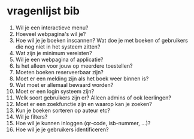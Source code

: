 # vragenlijst  bib
1. Wil je een interactieve menu?
2. Hoeveel webpagina's wil je?
3. Hoe wil je je boeken inscannen? Wat doe je met boeken of gebruikers die nog niet in het systeem zitten?
4. Wat zijn je minimum vereisten?
5. Wil je een webpagina of applicatie?
6. Is het alleen voor jouw op meerdere toestellen?
7. Moeten boeken reserveerbaar zijn?
8. Moet er een melding zijn als het boek weer binnen is?
9. Wat moet er allemaal bewaard worden?
10. Moet er een login systeem zijn?
11. Welk soort gebruikers zijn er? Alleen admins of ook leerlingen?
12. Moet er een zoekfunctie zijn en waarop kan je zoeken?
13. Kun je boeken sorteren op auteur etc?
14. Wil je filters?
15. Hoe wil je kunnen inloggen (qr-code, isb-nummer, ...)?
16. Hoe wil je je gebruikers identificeren?
